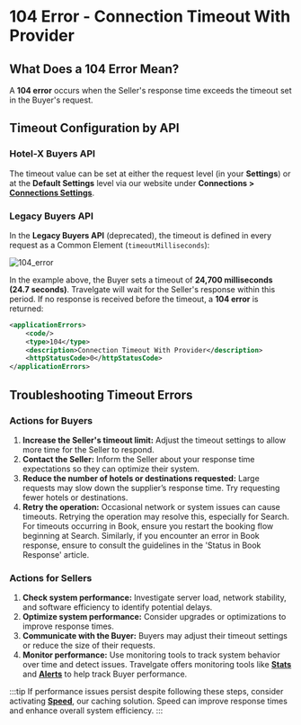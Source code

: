 ﻿---
sidebar_position: 5
---

# 104 Error - Connection Timeout With Provider

## What Does a 104 Error Mean?
A **104 error** occurs when the Seller's response time exceeds the timeout set in the Buyer's request.

## Timeout Configuration by API

### Hotel-X Buyers API
The timeout value can be set at either the request level (in your **Settings**) or at the **Default Settings** level via our website under **Connections > [Connections Settings](/kb/web-features/connections/api-settings/)**.

### Legacy Buyers API
In the **Legacy Buyers API** (deprecated), the timeout is defined in every request as a Common Element (`timeoutMilliseconds`):

![104_error](https://storage.travelgate.com/kbase/104_error.jpg)

In the example above, the Buyer sets a timeout of **24,700 milliseconds (24.7 seconds)**. Travelgate will wait for the Seller's response within this period. If no response is received before the timeout, a **104 error** is returned:

```xml
<applicationErrors>
    <code/>
    <type>104</type>
    <description>Connection Timeout With Provider</description>
    <httpStatusCode>0</httpStatusCode>
</applicationErrors>
```

## Troubleshooting Timeout Errors

### Actions for Buyers
1. **Increase the Seller's timeout limit:** Adjust the timeout settings to allow more time for the Seller to respond.
2. **Contact the Seller:** Inform the Seller about your response time expectations so they can optimize their system.
3. **Reduce the number of hotels or destinations requested:** Large requests may slow down the supplier’s response time. Try requesting fewer hotels or destinations.
4. **Retry the operation:** Occasional network or system issues can cause timeouts. Retrying the operation may resolve this, especially for Search. For timeouts occurring in Book, ensure you restart the booking flow beginning at Search. Similarly, if you encounter an error in Book response, ensure to consult the guidelines in the 'Status in Book Response' article.

### Actions for Sellers
1. **Check system performance:** Investigate server load, network stability, and software efficiency to identify potential delays.
2. **Optimize system performance:** Consider upgrades or optimizations to improve response times.
3. **Communicate with the Buyer:** Buyers may adjust their timeout settings or reduce the size of their requests.
4. **Monitor performance:** Use monitoring tools to track system behavior over time and detect issues. Travelgate offers monitoring tools like **[Stats](/kb/web-features/monitoring-tools/stats/stats-details)** and **[Alerts](/kb/web-features/monitoring-tools/alerts/alerts-details)** to help track Buyer performance.

:::tip
If performance issues persist despite following these steps, consider activating **[Speed](/kb/web-features/smart-traffic/speed/speed-details)**, our caching solution. Speed can improve response times and enhance overall system efficiency.
:::
